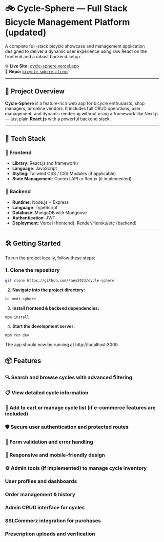 # 🚲 Cycle-Sphere — Full Stack Bicycle Management Platform (updated)

A complete full-stack bicycle showcase and management application designed to deliver a dynamic user experience using raw React on the frontend and a robust backend setup.

🌐 **Live Site:** [cycle-sphere.vercel.app](https://bicycle-sphere-new.vercel.app)  
📁 **Repo:** [`bicycle-sphere-client`](https://github.com/ArifMiah07/bicycle-sphere-client)

---

## 🧠 Project Overview

**Cycle-Sphere** is a feature-rich web app for bicycle enthusiasts, shop managers, or online vendors. It includes full CRUD operations, user management, and dynamic rendering without using a framework like Next.js — just plain **React.js** with a powerful backend stack.

---

## 🚀 Tech Stack

### 🔹 Frontend
- **Library**: React.js (no framework)
- **Language**: JavaScript
- **Styling**: Tailwind CSS / CSS Modules (if applicable)
- **State Management**: Context API or Redux (if implemented)

### 🔹 Backend
- **Runtime**: Node.js + Express
- **Language**: TypeScript
- **Database**: MongoDB with Mongoose
- **Authentication**: JWT
- **Deployment**: Vercel (frontend), Render/Heroku/etc (backend)

---

## 🛠 Getting Started

To run the project locally, follow these steps:

### 1. Clone the repository
```bash
git clone https://github.com/Faey2023/cycle-sphere
```

2. **Navigate into the project directory:**

```bash
cd medi-sphere
```

3. **Install frontend & backend dependencies:**

```bash
npm install
```

4. **Start the development server:**

```bash
npm run dev
```
The app should now be running at http://localhost:3000.

## 📦 Features
### 🔍 Search and browse cycles with advanced filtering

### 📋 View detailed cycle information

### 🛒 Add to cart or manage cycle list (if e-commerce features are included)

### 🛡️ Secure user authentication and protected routes

### 🧪 Form validation and error handling

### 📱 Responsive and mobile-friendly design

### ⚙️ Admin tools (if implemented) to manage cycle inventory

### User profiles and dashboards

### Order management & history

### Admin CRUD interface for cycles

### SSLCommerz integration for purchases

### Prescription uploads and verification

